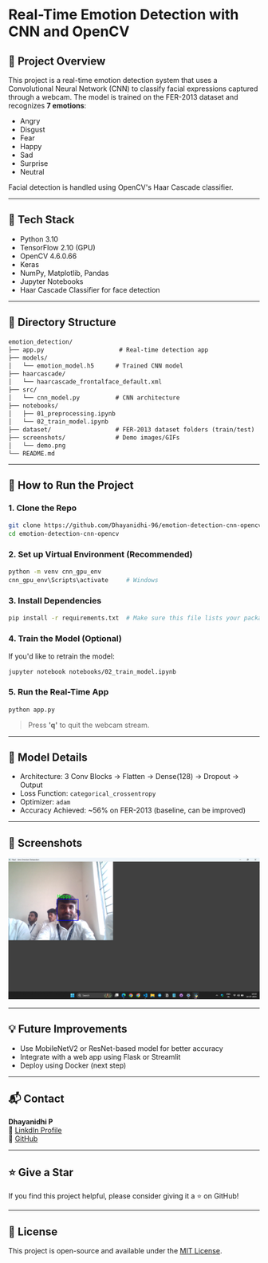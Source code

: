 # Real-Time Emotion Detection with CNN and OpenCV

## 🧠 Project Overview

This project is a real-time emotion detection system that uses a Convolutional Neural Network (CNN) to classify facial expressions captured through a webcam. The model is trained on the FER-2013 dataset and recognizes **7 emotions**:

- Angry
- Disgust
- Fear
- Happy
- Sad
- Surprise
- Neutral

Facial detection is handled using OpenCV's Haar Cascade classifier.

---

## 🚀 Tech Stack

- Python 3.10
- TensorFlow 2.10 (GPU)
- OpenCV 4.6.0.66
- Keras
- NumPy, Matplotlib, Pandas
- Jupyter Notebooks
- Haar Cascade Classifier for face detection

---

## 📁 Directory Structure

```
emotion_detection/
├── app.py                     # Real-time detection app
├── models/
│   └── emotion_model.h5      # Trained CNN model
├── haarcascade/
│   └── haarcascade_frontalface_default.xml
├── src/
│   └── cnn_model.py          # CNN architecture
├── notebooks/
│   ├── 01_preprocessing.ipynb
│   └── 02_train_model.ipynb
├── dataset/                  # FER-2013 dataset folders (train/test)
├── screenshots/              # Demo images/GIFs
│   └── demo.png
└── README.md
```

---

## 🧪 How to Run the Project

### 1. Clone the Repo

```bash
git clone https://github.com/Dhayanidhi-96/emotion-detection-cnn-opencv.git
cd emotion-detection-cnn-opencv
```

### 2. Set up Virtual Environment (Recommended)

```bash
python -m venv cnn_gpu_env
cnn_gpu_env\Scripts\activate     # Windows
```

### 3. Install Dependencies

```bash
pip install -r requirements.txt  # Make sure this file lists your packages
```

### 4. Train the Model (Optional)

If you'd like to retrain the model:

```bash
jupyter notebook notebooks/02_train_model.ipynb
```

### 5. Run the Real-Time App

```bash
python app.py
```

> Press **'q'** to quit the webcam stream.

---

## 🧊 Model Details

- Architecture: 3 Conv Blocks → Flatten → Dense(128) → Dropout → Output
- Loss Function: `categorical_crossentropy`
- Optimizer: `adam`
- Accuracy Achieved: \~56% on FER-2013 (baseline, can be improved)

---

## 📸 Screenshots

![Demo Screenshot](screenshots/demo.png)


---

## 💡 Future Improvements

- Use MobileNetV2 or ResNet-based model for better accuracy
- Integrate with a web app using Flask or Streamlit
- Deploy using Docker (next step)

---

## 📬 Contact

**Dhayanidhi P**\
📧 [LinkdIn Profile](https://www.linkedin.com/in/dhayanidhi-p-3372b0291/)\
📧 [GitHub](https://github.com/Dhayanidhi-96)

---

## ⭐ Give a Star

If you find this project helpful, please consider giving it a ⭐ on GitHub!

---

## 🔐 License

This project is open-source and available under the [MIT License](LICENSE).

